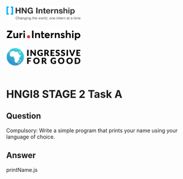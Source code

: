 <img src="./pictures/hng.png" width="200"><br/><br/>
<img src="./pictures/zuri.svg" width="200"><br/><br/>
<img src="./pictures/i4g.png" width="200"><br/><br/>

# HNGI8 STAGE 2 Task A

## Question
Compulsory: Write a simple program that prints your name using your language of choice.


## Answer
printName.js